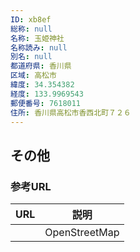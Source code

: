 ```yaml
---
ID: xb8ef
総称: null
名称: 玉姫神社
名称読み: null
別名: null
都道府県: 香川県
区域: 高松市
緯度: 34.354382
経度: 133.9969543
郵便番号: 7618011
住所: 香川県高松市香西北町７２６
---
```


## その他

### 参考URL

| URL | 説明          |
| --- | ------------- |
|     | OpenStreetMap |
